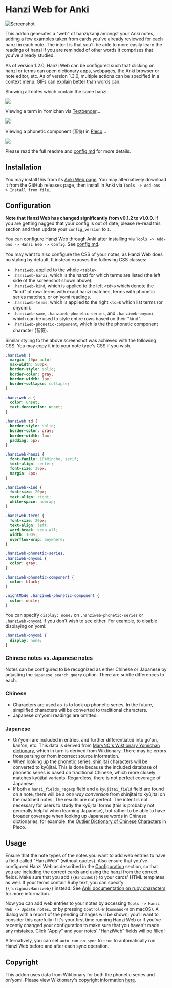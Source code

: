 # Hanzi Web for Anki
![Screenshot](screenshot.png)

This addon generates a "web" of hanzi/kanji amongst your Anki notes, adding a
few examples taken from cards you've already reviewed for each hanzi in each
note. The intent is that you'll be able to more easily learn the readings of
hanzi if you are reminded of other words it comprises that you've already
studied.

As of version 1.2.0, Hanzi Web can be configured such that clicking on hanzi or
terms can open dictionary apps, webpages, the Anki browser or note editor, etc.
As of version 1.3.0, multiple actions can be specified in a context menu. GIFs
can explain better than words can:

Showing all notes which contain the same hanzi...

![](context-menu-1.gif)

Viewing a term in Yomichan via
[Textbender](https://github.com/elizagamedev/android-textbender)...

![](context-menu-2.gif)

Viewing a phonetic component (音符) in [Pleco](https://www.pleco.com/)...

![](context-menu-3.gif)

Please read the full readme and [config.md](config.md) for more details.

## Installation
You may install this from its [Anki Web
page](https://ankiweb.net/shared/info/125468335). You may alternatively download
it from the GitHub releases page, then install in Anki via `Tools -> Add-ons ->
Install from file…`

## Configuration
**Note that Hanzi Web has changed significantly from v0.1.2 to v1.0.0.** If you
are getting nagged that your config is out of date, please re-read this section
and then update your `config_version` to `1`.

You can configure Hanzi Web through Anki after installing via `Tools -> Add-ons
-> Hanzi Web -> Config`. See [config.md](config.md).

You may want to also configure the CSS of your notes, as Hanzi Web does no
styling by default. It instead exposes the following CSS classes:

- `.hanziweb`, applied to the whole `<table>`.
- `.hanziweb-hanzi`, which is the hanzi for which terms are listed (the left
  side of the screenshot shown above).
- `.hanziweb-kind`, which is applied to the left `<td>`s which denote the "kind"
  of row: terms with exact hanzi matches, terms with phonetic series matches, or
  on'yomi readings.
- `.hanziweb-terms`, which is applied to the right `<td>`s which list terms (or
  onyomi).
- `.hanziweb-same`, `.hanziweb-phonetic-series`, and `.hanziweb-onyomi`, which
  can be used to style entire rows based on their "kind".
- `.hanziweb-phonetic-component`, which is the the phonetic component character
  (音符).

Similar styling to the above screenshot was achieved with the following CSS. You
may copy it into your note type's CSS if you wish.

``` css
.hanziweb {
  margin: 10px auto;
  max-width: 500px;
  border-style: solid;
  border-color: gray;
  border-width: 1px;
  border-collapse: collapse;
}

.hanziweb a {
  color: unset;
  text-decoration: unset;
}

.hanziweb td {
  border-style: solid;
  border-color: gray;
  border-width: 1px;
  padding: 5px;
}

.hanziweb-hanzi {
  font-family: IPAMincho, serif;
  text-align: center;
  font-size: 30px;
  margin: 5px;
}

.hanziweb-kind {
  font-size: 20px;
  text-align: right;
  white-space: nowrap;
}

.hanziweb-terms {
  font-size: 20px;
  text-align: left;
  word-break: keep-all;
  width: 100%;
  overflow-wrap: anywhere;
}

.hanziweb-phonetic-series,
.hanziweb-onyomi {
  color: gray;
}

.hanziweb-phonetic-component {
  color: black;
}

.nightMode .hanziweb-phonetic-component {
  color: white;
}
```

You can specify `display: none;` on `.hanziweb-phonetic-series` or
`.hanziweb-onyomi` if you don't wish to see either. For example, to disable
displaying on'yomi:

```css
.hanziweb-onyomi {
  display: none;
}
```

### Chinese notes vs. Japanese notes

Notes can be configured to be recognized as either Chinese or Japanese by
adjusting the `japanese_search_query` option. There are subtle differences to
each.

### Chinese

- Characters are used as-is to look up phonetic series. In the future,
  simplified characters will be converted to traditional characters.
- Japanese on'yomi readings are omitted.

### Japanese

- On'yomi are included in entries, and further differentiated into go'on,
  kan'on, etc. This data is derived from [MarvNC's Wiktionary Yomichan
  dictionary](https://github.com/MarvNC/yomichan-dictionaries#wiktionary-kanji),
  which in turn is derived from Wiktionary. There may be errors from parsing or
  from incorrect source information.
- When looking up the phonetic series, shinjitai characters will be converted to
  kyūjitai. This is done because the included database of phonetic series is
  based on traditional Chinese, which more closely matches kyūjitai variants.
  Regardless, there is not perfect coverage of Japanese.
- If both a `hanzi_fields_regexp` field and a `kyujitai_field` field are found
  on a note, there will be a *one way conversion* from shinjitai to kyūjitai on
  the matched notes. The results are not perfect. The intent is not necessary
  for users to study the kyūjitai forms (this is probably not generally helpful
  when learning Japanese), but rather to be able to have broader coverage when
  looking up Japanese words in Chinese dictionaries, for example, the [Outlier
  Dictionary of Chinese Characters](https://www.outlier-linguistics.com/products/outlier-dictionary-of-chinese-characters) in Pleco.

## Usage
Ensure that the note types of the notes you want to add web entries to have a
field called "HanziWeb" (without quotes). Also ensure that you've configured
Hanzi Web as described in the [Configuration](#configuration) section, so that
you are including the correct cards and using the hanzi from the correct fields.
Make sure that you add `{{HanziWeb}}` to your cards' HTML templates as well. If
your terms contain Ruby text, you can specify `{{furigana:Hanziweb}}` instead.
See [Anki documentation on ruby
characters](https://docs.ankiweb.net/templates/fields.html?highlight=furigana#ruby-characters)
for more information.

Now you can add web entries to your notes by accessing `Tools -> Hanzi Web ->
Update notes…` or by pressing `Control-W` (`Command-W` on macOS). A dialog with
a report of the pending changes will be shown; you'll want to consider this
carefully if it's your first time running Hanzi Web or if you've recently
changed your configuration to make sure that you haven't made any mistakes.
Click "Apply" and your notes' "HanziWeb" fields will be filled!

Alternatively, you can set `auto_run_on_sync` to `true` to automatically run
Hanzi Web before and after each sync operation.

## Copyright
This addon uses data from Wiktionary for both the phonetic series and on'yomi.
Please view Wiktionary's copyright information
[here](https://en.wiktionary.org/wiki/Wiktionary:Copyrights).
